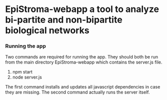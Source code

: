 # EpiStroma-webapp a tool to analyze bi-partite and non-bipartite biological networks

### Running the app

Two commands are required for running the app. They should both be run from the main directory EpiStroma-webapp which contains the server.js file.

1. npm start
2. node server.js

The first command installs and updates all javascript dependencies in case they are missing.
The second command actually runs the server itself.